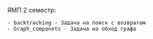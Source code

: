 ЯМП 2 семестр:

    - backtracking - Задача на поиск с возвратом
    - Graph_componets - Задача на обход графа

